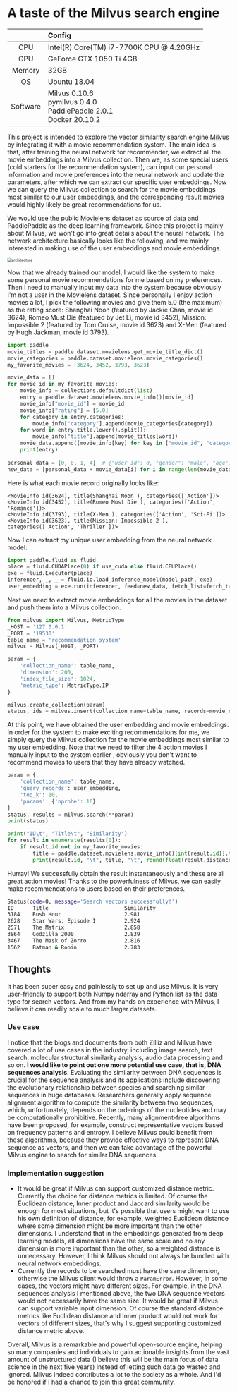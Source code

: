 



# A taste of the Milvus search engine

|          | Config                                                       |
| :------: | :----------------------------------------------------------- |
|   CPU    | Intel(R) Core(TM) i7-7700K CPU @ 4.20GHz                     |
|   GPU    | GeForce GTX 1050 Ti 4GB                                      |
|  Memory  | 32GB                                                         |
|    OS    | Ubuntu 18.04                                                 |
| Software | Milvus 0.10.6 <br />pymilvus 0.4.0  <br />PaddlePaddle 2.0.1  <br />Docker 20.10.2 <br> |

This project is intended to explore the vector similarity search engine [Milvus](https://milvus.io/) by integrating it with a movie recommendation system. The main idea is that, after training the neural network for recommender, we extract all the movie embeddings into a Milvus collection. Then we, as some special users (cold starters for the recommendation system), can input our personal information and movie preferences into the neural network and update the parameters, after which we can extract our specific user embeddings.  Now we can query the Milvus collection to search for the movie embeddings most similar to our user embeddings, and the corresponding result movies would highly likely be great recommendations for us.

We would use the public [Movielens](https://grouplens.org/datasets/movielens/) dataset as source of data and PaddlePaddle as the deep learning framework. Since this project is mainly about Milvus, we won't go into great details about the neural network. The network architecture basically looks like the following, and we mainly interested in making use of the user embeddings and movie embeddings. 

<img src="https://upload-images.jianshu.io/upload_images/10870953-4bb7caf9311cfa65.png?imageMogr2/auto-orient/strip%7CimageView2/2/w/1240" alt="architecture" style="zoom:60%;" />

Now that we already trained our model, I would like the system to make some personal movie recommendations for me based on my preferences. Then I need to manually input my data into the system because obviously I'm not a user in the Movielens dataset. Since personally I enjoy action movies a lot,  I pick the following movies and give them 5.0 (the maximum) as the rating score:  Shanghai Noon (featured by Jackie Chan, movie id 3624), Romeo Must Die (featured by Jet Li, movie id 3452), Mission: Impossible 2 (featured by Tom Cruise, movie id 3623) and X-Men (featured by Hugh Jackman, movie id 3793).

```python
import paddle
movie_titles = paddle.dataset.movielens.get_movie_title_dict()
movie_categories = paddle.dataset.movielens.movie_categories()
my_favorite_movies = [3624, 3452, 3793, 3623]

movie_data = []
for movie_id in my_favorite_movies:
    movie_info = collections.defaultdict(list)
    entry = paddle.dataset.movielens.movie_info()[movie_id]
    movie_info["movie_id"] = movie_id
    movie_info["rating"] = [5.0]
    for category in entry.categories:
        movie_info["category"].append(movie_categories[category])
    for word in entry.title.lower().split():
        movie_info["title"].append(movie_titles[word])
    movie_data.append([movie_info[key] for key in ["movie_id", "category", "title", "rating"]])
    print(entry)
    
personal_data = [0, 0, 1, 4]  # {"user_id": 0, "gender": "male", "age": "18-24", "job": "college/grad student"}
new_data = [personal_data + movie_data[i] for i in range(len(movie_data))]    
```

Here is what each movie record originally looks like:

```
<MovieInfo id(3624), title(Shanghai Noon ), categories(['Action'])>
<MovieInfo id(3452), title(Romeo Must Die ), categories(['Action', 'Romance'])>
<MovieInfo id(3793), title(X-Men ), categories(['Action', 'Sci-Fi'])>
<MovieInfo id(3623), title(Mission: Impossible 2 ), categories(['Action', 'Thriller'])>
```

Now I can extract my unique user embedding from the neural network model:

```python
import paddle.fluid as fluid
place = fluid.CUDAPlace(0) if use_cuda else fluid.CPUPlace()
exe = fluid.Executor(place)
inferencer, _, _ = fluid.io.load_inference_model(model_path, exe)
user_embedding = exe.run(inferencer, feed=new_data, fetch_list=fetch_targets)[1]
```

Next we need to extract movie embeddings for all the movies in the dataset and push them into a Milvus collection.

```python
from milvus import Milvus, MetricType
_HOST = '127.0.0.1'
_PORT = '19530' 
table_name = 'recommendation_system'
milvus = Milvus(_HOST, _PORT)

param = {
    'collection_name': table_name,
    'dimension': 200,
    'index_file_size': 1024,  
    'metric_type': MetricType.IP
}

milvus.create_collection(param)
status, ids = milvus.insert(collection_name=table_name, records=movie_embeddings)
```

At this point, we have obtained the user embedding and movie embeddings. In order for the system to make exciting  recommendations for me, we simply query the Milvus collection for the movie embeddings most similar to my user embedding. Note that we need to filter the 4 action movies I manually input to the system earlier , obviously you don't want to recommend movies to users that they have already watched.

```python
param = {
    'collection_name': table_name,
    'query_records': user_embedding,
    'top_k': 10,
    'params': {'nprobe': 16}
}
status, results = milvus.search(**param)
print(status)

print("ID\t", "Title\t", "Similarity")
for result in enumerate(results[0]):
    if result.id not in my_favorite_movies:
        title = paddle.dataset.movielens.movie_info()[int(result.id)].title
        print(result.id, "\t", title, "\t", round(float(result.distance) * 5, 3))
```

Hurray! We successfully obtain the result instantaneously and these are all great action movies! Thanks to the powerfulness of Milvus, we can easily make recommendations to users based on their preferences.

```bash
Status(code=0, message='Search vectors successfully!')
ID      Title                        Similarity
3184    Rush Hour                    2.981
2628    Star Wars: Episode I         2.924
2571    The Matrix                   2.858
3864    Godzilla 2000                2.839 	
3467    The Mask of Zorro            2.816		 
1562    Batman & Robin               2.783
```



## Thoughts

It has been super easy and painlessly to set up and use Milvus. It is very user-friendly to support both Numpy ndarray and Python list as the data type for search vectors. And from my hands on experience with Milvus, I believe it can readily scale to much larger datasets. 

### Use case

I notice that the blogs and documents from both Zilliz and Milvus have covered a lot of use cases in the industry, including image search, text search, molecular structural similarity analysis, audio data processing and so on. **I would like to point out one more potential use case, that is, DNA sequences analysis**. Evaluating the similarity between DNA sequences is crucial for the sequence analysis and its applications include discovering the evolutionary relationship between species and searching similar sequences in huge databases.  Researchers generally apply sequence alignment algorithm to compute the similarity between two sequences, which, unfortunately, depends on the orderings of the nucleotides and may be computationally prohibitive. Recently, many alignment-free algorithms have been proposed, for example, construct representative vectors based on frequency patterns and entropy. I believe Milvus could benefit from these algorithms, because they provide effective ways to represent DNA sequence as vectors, and then we can take advantage of the powerful Milvus engine to search for similar DNA sequences.

### Implementation suggestion

- It would be great if Milvus can support customized distance metric. Currently the choice for distance metrics is limited. Of course the Euclidean distance, Inner product and Jaccard similarity would be enough for most situations, but it's possible that users might want to use his own definition of distance, for example, weighted Euclidean distance where some dimension might be more important than the other dimensions. I understand that in the embeddings generated from deep learning models, all dimensions have the same scale and no any dimension is more important than the other, so a weighted distance is unnecessary. However, I think Milvus should not always be bundled with neural network embeddings.
- Currently the records to be searched must have the same dimension, otherwise the Milvus client would throw a `ParamError`. However, in some cases, the vectors might have different sizes. For example, in the DNA sequences analysis I mentioned above, the two DNA sequence vectors would not necessarily have the same size. It would be great if Milvus can support variable input dimension. Of course the standard distance metrics like Euclidean distance and Inner product would not work for vectors of different sizes, that's why I suggest supporting customized distance metric above.



Overall, Milvus is a remarkable and powerful open-source engine, helping so many companies and individuals to gain actionable insights from the vast amount of unstructured data (I believe this will be the main focus of data science in the next five years) instead of letting such data go wasted and ignored. Milvus indeed contributes a lot to the society as a whole. And I'd be honored if I had a chance to join this great community.











